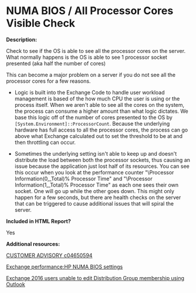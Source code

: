 # NUMA BIOS / All Processor Cores Visible Check

**Description:**

Check to see if the OS is able to see all the processor cores on the server. What normally happens is the OS is able to see 1 processor socket presented (aka half the number of cores)

This can become a major problem on a server if you do not see all the processor cores for a few reasons.

- Logic is built into the Exchange Code to handle user workload management is based of the how much CPU the user is using or the process itself. When we aren't able to see all the cores on the system, the process can consume a higher amount than what logic dictates. We base this logic off of the number of cores presented to the OS by `[System.Environment]::ProcessorCount`. Because the underlying hardware has full access to all the processor cores, the process can go above what Exchange calculated out to set the threshold to be at and then throttling can occur.

- Sometimes the underlying setting isn't able to keep up and doesn't distribute the load between both the processor sockets, thus causing an issue because the application just lost half of its resources. You can see this occur when you look at the performance counter "\Processor Information(0,_Total)\% Processor Time" and "\Processor Information(1,_Total)\% Processor Time" as each one sees their own socket. One will go up while the other goes down. This might only happen for a few seconds, but there are health checks on the server that can be triggered to cause additional issues that will spiral the server.

**Included in HTML Report?**

Yes

**Additional resources:**

[CUSTOMER ADVISORY c04650594](https://support.hpe.com/hpesc/public/docDisplay?docLocale=en_US&docId=emr_na-c04650594)

[Exchange performance:HP NUMA BIOS settings](https://ingogegenwarth.wordpress.com/2017/07/27/numa-settings/)

[Exchange 2016 users unable to edit Distribution Group membership using Outlook](https://docs.microsoft.com/archive/blogs/dannypexchange/exchange-2016-users-unable-to-edit-distribution-group-membership-when-outlook)